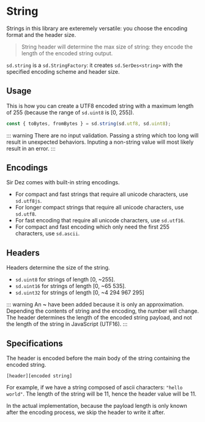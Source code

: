 # String

Strings in this library are exteremely versatile: you choose the encoding format and the header size.

> String header will determine the max size of string: they encode the length of the encoded string output.

`sd.string` is a `sd.StringFactory`: it creates `sd.SerDes<string>` with the specified encoding scheme and header size.

## Usage

This is how you can create a UTF8 encoded string with a maximum length of 255 (because the range of `sd.uint8` is [0, 255]).

```ts
const { toBytes, fromBytes } = sd.string(sd.utf8, sd.uint8);
```

::: warning
There are no input validation. Passing a string which too long will result in unexpected behaviors. Inputing a non-string value will most likely result in an error.
:::

## Encodings

Sir Dez comes with built-in string encodings.

- For compact and fast strings that require all unicode characters, use `sd.utf8js`.
- For longer compact strings that require all unicode characters, use `sd.utf8`.
- For fast encoding that require all unicode characters, use `sd.utf16`.
- For compact and fast encoding which only need the first 255 characters, use `sd.ascii`.

## Headers

Headers determine the size of the string.

- `sd.uint8` for strings of length [0, ~255].
- `sd.uint16` for strings of length [0, ~65 535].
- `sd.uint32` for strings of length [0, ~4 294 967 295]

::: warning
An **~** have been added because it is only an approximation. Depending the contents of string and the encoding, the number will change. The header determines the length of the encoded string payload, and not the length of the string in JavaScript (UTF16).
:::

## Specifications

The header is encoded before the main body of the string containing the encoded string.

```
[header][encoded string]
```

For example, if we have a string composed of ascii characters: `"hello world"`. The length of the string will be 11, hence the header value will be 11.

In the actual implementation, because the payload length is only known after the encoding process, we skip the header to write it after.
